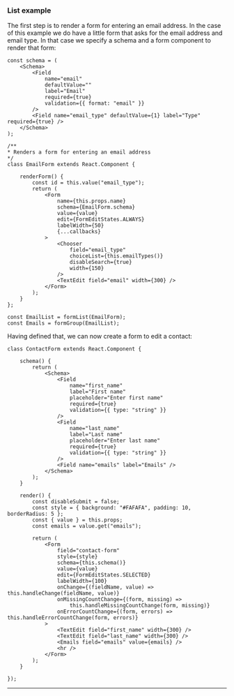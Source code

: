 ### List example

The first step is to render a form for entering an email address. In the case of this example we do have a little form that asks for the email address and email type. In that case we specify a schema and a form component to render that form:

    const schema = (
        <Schema>
            <Field
                name="email"
                defaultValue=""
                label="Email"
                required={true}
                validation={{ format: "email" }}
            />
            <Field name="email_type" defaultValue={1} label="Type" required={true} />
        </Schema>
    );

    /**
    * Renders a form for entering an email address
    */
    class EmailForm extends React.Component {

        renderForm() {
            const id = this.value("email_type");
            return (
                <Form
                    name={this.props.name}
                    schema={EmailForm.schema}
                    value={value}
                    edit={FormEditStates.ALWAYS}
                    labelWidth={50}
                    {...callbacks}
                >
                    <Chooser
                        field="email_type"
                        choiceList={this.emailTypes()}
                        disableSearch={true}
                        width={150}
                    />
                    <TextEdit field="email" width={300} />
                </Form>
            );
        }
    };

    const EmailList = formList(EmailForm);
    const Emails = formGroup(EmailList);

Having defined that, we can now create a form to edit a contact:

    class ContactForm extends React.Component {

        schema() {
            return (
                <Schema>
                    <Field
                        name="first_name"
                        label="First name"
                        placeholder="Enter first name"
                        required={true}
                        validation={{ type: "string" }}
                    />
                    <Field
                        name="last_name"
                        label="Last name"
                        placeholder="Enter last name"
                        required={true}
                        validation={{ type: "string" }}
                    />
                    <Field name="emails" label="Emails" />
                </Schema>
            );
        }

        render() {
            const disableSubmit = false;
            const style = { background: "#FAFAFA", padding: 10, borderRadius: 5 };
            const { value } = this.props;
            const emails = value.get("emails");

            return (
                <Form
                    field="contact-form"
                    style={style}
                    schema={this.schema()}
                    value={value}
                    edit={FormEditStates.SELECTED}
                    labelWidth={100}
                    onChange={(fieldName, value) => this.handleChange(fieldName, value)}
                    onMissingCountChange={(form, missing) =>
                        this.handleMissingCountChange(form, missing)}
                    onErrorCountChange={(form, errors) => this.handleErrorCountChange(form, errors)}
                >
                    <TextEdit field="first_name" width={300} />
                    <TextEdit field="last_name" width={300} />
                    <Emails field="emails" value={emails} />
                    <hr />
                </Form>
            );
        }

    });
---
